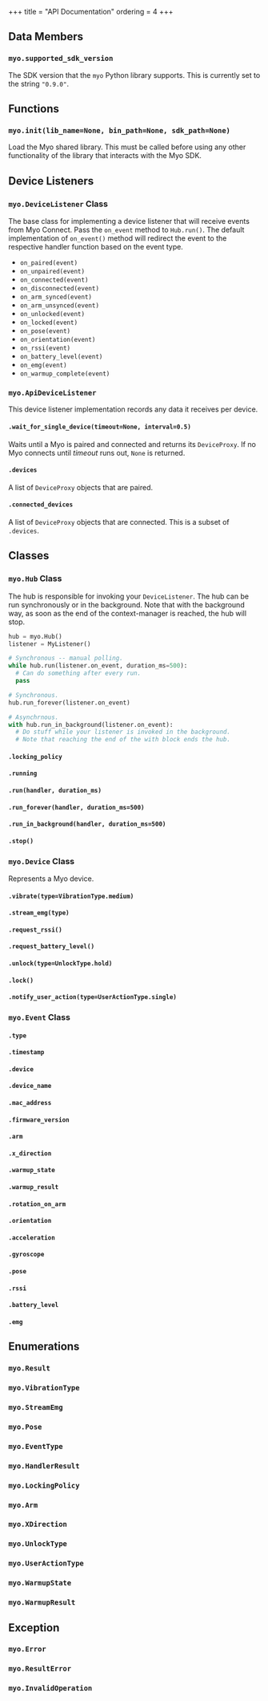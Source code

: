 +++
title = "API Documentation"
ordering = 4
+++

## Data Members

### `myo.supported_sdk_version`

The SDK version that the `myo` Python library supports. This is currently set
to the string `"0.9.0"`.

## Functions

### `myo.init(lib_name=None, bin_path=None, sdk_path=None)`

Load the Myo shared library. This must be called before using any other
functionality of the library that interacts with the Myo SDK.

## Device Listeners

### `myo.DeviceListener` Class

The base class for implementing a device listener that will receive events
from Myo Connect. Pass the `on_event` method to `Hub.run()`. The default
implementation of `on_event()` method will redirect the event to the
respective handler function based on the event type.

* `on_paired(event)`
* `on_unpaired(event)`
* `on_connected(event)`
* `on_disconnected(event)`
* `on_arm_synced(event)`
* `on_arm_unsynced(event)`
* `on_unlocked(event)`
* `on_locked(event)`
* `on_pose(event)`
* `on_orientation(event)`
* `on_rssi(event)`
* `on_battery_level(event)`
* `on_emg(event)`
* `on_warmup_complete(event)`

### `myo.ApiDeviceListener`

This device listener implementation records any data it receives per device.

#### `.wait_for_single_device(timeout=None, interval=0.5)`

Waits until a Myo is paired and connected and returns its `DeviceProxy`.
If no Myo connects until *timeout* runs out, `None` is returned.

#### `.devices`

A list of `DeviceProxy` objects that are paired.

#### `.connected_devices`

A list of `DeviceProxy` objects that are connected. This is a subset of
`.devices`.

## Classes

### `myo.Hub` Class

The hub is responsible for invoking your `DeviceListener`. The hub can be
run synchronously or in the background. Note that with the background way,
as soon as the end of the context-manager is reached, the hub will stop.

```python
hub = myo.Hub()
listener = MyListener()

# Synchronous -- manual polling.
while hub.run(listener.on_event, duration_ms=500):
  # Can do something after every run.
  pass

# Synchronous.
hub.run_forever(listener.on_event)

# Asynchrnous.
with hub.run_in_background(listener.on_event):
  # Do stuff while your listener is invoked in the background.
  # Note that reaching the end of the with block ends the hub.
```

#### `.locking_policy`

#### `.running`

#### `.run(handler, duration_ms)`

#### `.run_forever(handler, duration_ms=500)`

#### `.run_in_background(handler, duration_ms=500)`

#### `.stop()`

### `myo.Device` Class

Represents a Myo device.

#### `.vibrate(type=VibrationType.medium)`

#### `.stream_emg(type)`

#### `.request_rssi()`

#### `.request_battery_level()`

#### `.unlock(type=UnlockType.hold)`

#### `.lock()`

#### `.notify_user_action(type=UserActionType.single)`

### `myo.Event` Class

#### `.type`

#### `.timestamp`

#### `.device`

#### `.device_name`

#### `.mac_address`

#### `.firmware_version`

#### `.arm`

#### `.x_direction`

#### `.warmup_state`

#### `.warmup_result`

#### `.rotation_on_arm`

#### `.orientation`

#### `.acceleration`

#### `.gyroscope`

#### `.pose`

#### `.rssi`

#### `.battery_level`

#### `.emg`

## Enumerations

### `myo.Result`

### `myo.VibrationType`

### `myo.StreamEmg`

### `myo.Pose`

### `myo.EventType`

### `myo.HandlerResult`

### `myo.LockingPolicy`

### `myo.Arm`

### `myo.XDirection`

### `myo.UnlockType`

### `myo.UserActionType`

### `myo.WarmupState`

### `myo.WarmupResult`

## Exception

### `myo.Error`

### `myo.ResultError`

### `myo.InvalidOperation`
